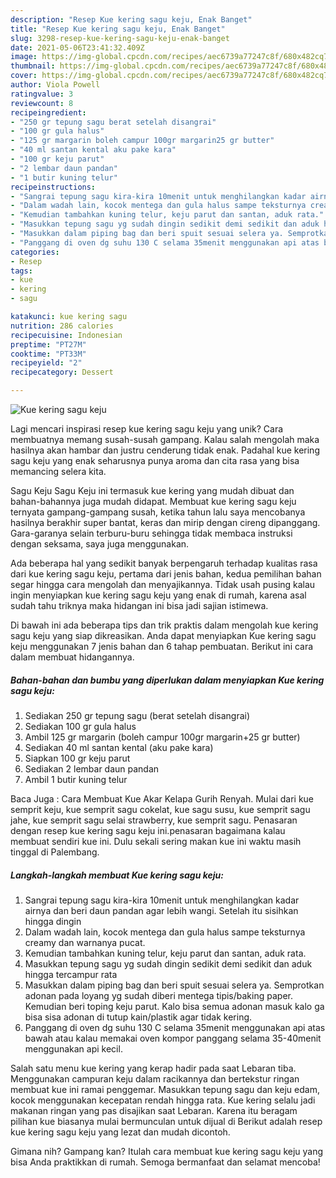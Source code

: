 ```yaml
---
description: "Resep Kue kering sagu keju, Enak Banget"
title: "Resep Kue kering sagu keju, Enak Banget"
slug: 3298-resep-kue-kering-sagu-keju-enak-banget
date: 2021-05-06T23:41:32.409Z
image: https://img-global.cpcdn.com/recipes/aec6739a77247c8f/680x482cq70/kue-kering-sagu-keju-foto-resep-utama.jpg
thumbnail: https://img-global.cpcdn.com/recipes/aec6739a77247c8f/680x482cq70/kue-kering-sagu-keju-foto-resep-utama.jpg
cover: https://img-global.cpcdn.com/recipes/aec6739a77247c8f/680x482cq70/kue-kering-sagu-keju-foto-resep-utama.jpg
author: Viola Powell
ratingvalue: 3
reviewcount: 8
recipeingredient:
- "250 gr tepung sagu berat setelah disangrai"
- "100 gr gula halus"
- "125 gr margarin boleh campur 100gr margarin25 gr butter"
- "40 ml santan kental aku pake kara"
- "100 gr keju parut"
- "2 lembar daun pandan"
- "1 butir kuning telur"
recipeinstructions:
- "Sangrai tepung sagu kira-kira 10menit untuk menghilangkan kadar airnya dan beri daun pandan agar lebih wangi. Setelah itu sisihkan hingga dingin"
- "Dalam wadah lain, kocok mentega dan gula halus sampe teksturnya creamy dan warnanya pucat."
- "Kemudian tambahkan kuning telur, keju parut dan santan, aduk rata."
- "Masukkan tepung sagu yg sudah dingin sedikit demi sedikit dan aduk hingga tercampur rata"
- "Masukkan dalam piping bag dan beri spuit sesuai selera ya. Semprotkan adonan pada loyang yg sudah diberi mentega tipis/baking paper. Kemudian beri toping keju parut. Kalo bisa semua adonan masuk kalo ga bisa sisa adonan di tutup kain/plastik agar tidak kering."
- "Panggang di oven dg suhu 130 C selama 35menit menggunakan api atas bawah atau kalau memakai oven kompor panggang selama 35-40menit menggunakan api kecil."
categories:
- Resep
tags:
- kue
- kering
- sagu

katakunci: kue kering sagu 
nutrition: 286 calories
recipecuisine: Indonesian
preptime: "PT27M"
cooktime: "PT33M"
recipeyield: "2"
recipecategory: Dessert

---
```



![Kue kering sagu keju](https://img-global.cpcdn.com/recipes/aec6739a77247c8f/680x482cq70/kue-kering-sagu-keju-foto-resep-utama.jpg)

Lagi mencari inspirasi resep kue kering sagu keju yang unik? Cara membuatnya memang susah-susah gampang. Kalau salah mengolah maka hasilnya akan hambar dan justru cenderung tidak enak. Padahal kue kering sagu keju yang enak seharusnya punya aroma dan cita rasa yang bisa memancing selera kita.

Sagu Keju Sagu Keju ini termasuk kue kering yang mudah dibuat dan bahan-bahannya juga mudah didapat. Membuat kue kering sagu keju ternyata gampang-gampang susah, ketika tahun lalu saya mencobanya hasilnya berakhir super bantat, keras dan mirip dengan cireng dipanggang. Gara-garanya selain terburu-buru sehingga tidak membaca instruksi dengan seksama, saya juga menggunakan.

Ada beberapa hal yang sedikit banyak berpengaruh terhadap kualitas rasa dari kue kering sagu keju, pertama dari jenis bahan, kedua pemilihan bahan segar hingga cara mengolah dan menyajikannya. Tidak usah pusing kalau ingin menyiapkan kue kering sagu keju yang enak di rumah, karena asal sudah tahu triknya maka hidangan ini bisa jadi sajian istimewa.


Di bawah ini ada beberapa tips dan trik praktis dalam mengolah kue kering sagu keju yang siap dikreasikan. Anda dapat menyiapkan Kue kering sagu keju menggunakan 7 jenis bahan dan 6 tahap pembuatan. Berikut ini cara dalam membuat hidangannya.

<!--inarticleads1-->

##### Bahan-bahan dan bumbu yang diperlukan dalam menyiapkan Kue kering sagu keju:

1. Sediakan 250 gr tepung sagu (berat setelah disangrai)
1. Sediakan 100 gr gula halus
1. Ambil 125 gr margarin (boleh campur 100gr margarin+25 gr butter)
1. Sediakan 40 ml santan kental (aku pake kara)
1. Siapkan 100 gr keju parut
1. Sediakan 2 lembar daun pandan
1. Ambil 1 butir kuning telur


Baca Juga : Cara Membuat Kue Akar Kelapa Gurih Renyah. Mulai dari kue semprit keju, kue semprit sagu cokelat, kue sagu susu, kue semprit sagu jahe, kue semprit sagu selai strawberry, kue semprit sagu. Penasaran dengan resep kue kering sagu keju ini.penasaran bagaimana kalau membuat sendiri kue ini. Dulu sekali sering makan kue ini waktu masih tinggal di Palembang. 

<!--inarticleads2-->

##### Langkah-langkah membuat Kue kering sagu keju:

1. Sangrai tepung sagu kira-kira 10menit untuk menghilangkan kadar airnya dan beri daun pandan agar lebih wangi. Setelah itu sisihkan hingga dingin
1. Dalam wadah lain, kocok mentega dan gula halus sampe teksturnya creamy dan warnanya pucat.
1. Kemudian tambahkan kuning telur, keju parut dan santan, aduk rata.
1. Masukkan tepung sagu yg sudah dingin sedikit demi sedikit dan aduk hingga tercampur rata
1. Masukkan dalam piping bag dan beri spuit sesuai selera ya. Semprotkan adonan pada loyang yg sudah diberi mentega tipis/baking paper. Kemudian beri toping keju parut. Kalo bisa semua adonan masuk kalo ga bisa sisa adonan di tutup kain/plastik agar tidak kering.
1. Panggang di oven dg suhu 130 C selama 35menit menggunakan api atas bawah atau kalau memakai oven kompor panggang selama 35-40menit menggunakan api kecil.


Salah satu menu kue kering yang kerap hadir pada saat Lebaran tiba. Menggunakan campuran keju dalam racikannya dan bertekstur ringan membuat kue ini ramai penggemar. Masukkan tepung sagu dan keju edam, kocok menggunakan kecepatan rendah hingga rata. Kue kering selalu jadi makanan ringan yang pas disajikan saat Lebaran. Karena itu beragam pilihan kue biasanya mulai bermunculan untuk dijual di Berikut adalah resep kue kering sagu keju yang lezat dan mudah dicontoh. 

Gimana nih? Gampang kan? Itulah cara membuat kue kering sagu keju yang bisa Anda praktikkan di rumah. Semoga bermanfaat dan selamat mencoba!
